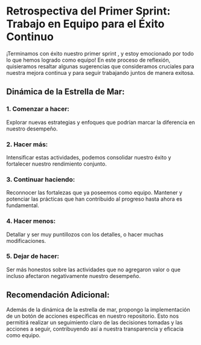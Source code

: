 # Retrospectiva del Primer Sprint: Trabajo en Equipo para el Éxito Continuo

¡Terminamos con éxito nuestro primer sprint  , y estoy emocionado por todo lo que hemos logrado como equipo! En este proceso de reflexión, quisieramos resaltar algunas sugerencias que consideramos cruciales para nuestra mejora continua y para seguir trabajando juntos de manera exitosa.

## Dinámica de la Estrella de Mar:

### 1. Comenzar a hacer:

Explorar nuevas estrategias y enfoques que podrían marcar la diferencia en nuestro desempeño. 

### 2. Hacer más:

Intensificar estas actividades, podemos consolidar nuestro éxito y fortalecer nuestro rendimiento conjunto.


### 3. Continuar haciendo:

Reconnocer las fortalezas que ya poseemos como equipo. Mantener y potenciar las prácticas que han contribuido al progreso hasta ahora es fundamental.


### 4. Hacer menos:

Detallar y ser muy puntillozos con los detalles, o hacer muchas modificaciones.


### 5. Dejar de hacer:

Ser más honestos sobre las actividades que no agregaron valor o que incluso afectaron negativamente nuestro desempeño. 

## Recomendación Adicional:
Además de la dinámica de la estrella de mar, propongo la implementación de un botón de acciones específicas en nuestro repositorio. Esto nos permitirá realizar un seguimiento claro de las decisiones tomadas y las acciones a seguir, contribuyendo así a nuestra transparencia y eficacia como equipo.

